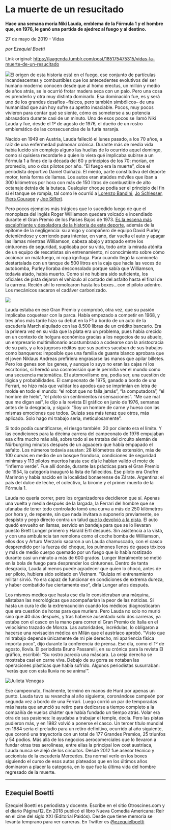 # La muerte de un resucitado

**Hace una semana moría Niki Lauda, emblema de la Fórmula 1 y el hombre que, en 1976, le ganó una partida de ajedrez al fuego y al destino.**

27 de mayo de 2019 - Vidas

_por Ezequiel Boetti_

Link original: https://laagenda.tumblr.com/post/185175475315/vidas-la-muerte-de-un-resucitado

![](https://64.media.tumblr.com/5941a6e5ac0dec8581a8732e0ce1ef1b/421dba8c14f914a6-17/s500x750/c7f0c12c69423d28717ec872f179ba8b56338c2b.jpg)El origen de esta historia está en el fuego,
ese conjunto de partículas incandescentes y combustibles que los antecedentes
evolutivos del ser humano moderno conocen desde que al homo erectus, un millón
y medio de años atrás, se le ocurrió frotar madera seca con un palo. Pero una
cosa es prenderlo y otra muy distinta dominarlo. Esa dominación fue, es y será uno
de los grandes desafíos –físicos, pero también simbólicos– de una humanidad que
aún hoy sufre su apetito insaciable. Pocos, muy pocos vivieron para contar qué
se siente, cómo es someterse a su potencia abrasadora durante casi de un minuto.
Uno de esos pocos se llamó Niki Lauda y fue, desde el 1º de agosto de 1976, el dueño
de un rostro emblemático de las consecuencias de la furia naranja.



Nacido en 1949 en Austria, Lauda falleció el lunes
pasado, a los 70 años, a raíz de una enfermedad pulmonar crónica. Durante más
de media vida había lucido sin complejo alguno las huellas de lo ocurrido aquel
domingo, como si quisiera recordarle a quien lo viera qué implicaba subirse a un
Fórmula 1 a fines de la década del 60 y principios de los 70: morían, en
promedio, uno o dos pilotos por año. “El fuego era la muerte”, dice el
periodista deportivo Daniel Guiñazú. El miedo, parte constitutiva del deporte
motor, tenía forma de llamas. Los autos eran ataúdes móviles que iban a 300
kilómetros por hora con más de 150 litros de combustible de alto octanaje
detrás de la butaca. Cualquier choque podía ser el principio del fin si el
tanque se rompía, tal como le ocurrió a [Lorenzo Bandini](https://www.youtube.com/watch?v=kxzn9K7qs9w), [Jo Schlesser](https://www.youtube.com/watch?v=z2qeznZwp8I), [Piers Courage](https://www.youtube.com/watch?v=YK16URa7X10) y [Joe Siffert](https://www.youtube.com/watch?v=MRudd44Iggg).

Pero
pocos ejemplos más trágicos que lo sucedido luego de que el monoplaza del
inglés Roger Williamson quedara volcado e incendiado durante el Gran Premio de
los Países Bajos de 1973. [Es la escena más escalofriante y desoladora de la historia de este deporte](https://www.youtube.com/watch?v=XAL6OjhNlBs), además de la
epítome de la negligencia: su amigo y compañero de equipo David Purley deteniéndose
y corriendo para intentar, en vano, dar vuelta el auto y apagar las llamas
mientras Williamson, cabeza abajo y atrapado entre los cinturones de seguridad,
suplicaba por su vida, todo ante la mirada atónita de un equipo de rescatistas
sin entrenamiento, ni conocimiento sobre cómo accionar un matafuego, ni ropa
ignífuga. Para cuando llegó la camioneta destartalada con un tanque de 500
litros en la caja que hacía las veces de autobomba, Purley lloraba desconsolado
porque sabía que Williamson, todavía atado, había muerto. Como si no hubiera
sido suficiente, los oficiales de pista dejaron el vehículo al costado del
asfalto hasta el final de la carrera. Recién ahí lo remolcaron hasta los
boxes…con el piloto adentro. Los mecánicos sacaron el cadáver carbonizado.

![](https://64.media.tumblr.com/f68551c1e9abbbf05387f48ec7a55f73/421dba8c14f914a6-18/s500x750/842b8c00e4722569e2044c56b6b9481aaaaff142.jpg)


Lauda estaba en ese Gran Premio y comprobó, otra vez, que su pasión implicaba coquetear
con la parca. Había empezado a competir en 1968, y tres años más tarde hizo su
debut en la F1 a bordo de un auto de la escudería March alquilado con las 8.500
libras de un crédito bancario. Era la primera vez en su vida que la plata era
un problema, pues había crecido en un contexto de holgura económica gracias a
los negocios de su abuelo, un empresario multimillonario acostumbrado a
codearse con la aristocracia de su país, y a los jugosos réditos que sus padres
sacaban de sus trabajos como banqueros: imposible que una familia de guante
blanco aprobara que el joven Niklaus Andreas prefiriera engrasarse las manos
que apilar billetes. Pero los genes son los genes, y aunque lo suyo no eran las
cajas ni los escritorios, sí heredó una cosmovisión que le permitía ver el
mundo como una secuencia matemática. El automovilismo era, podía ser, una
cuestión de lógica y probabilidades. El campeonato de 1975, ganado a bordo de
una Ferrari, no hizo más que validar los apodos que se imprimían en letra de
molde en todo el mundo: “el robot que no falla jamás”, “la computadora”, “el
hombre de hielo”, “el piloto sin sentimientos ni sensaciones”. “Me cae mal que
me digan así”, le dijo a la revista El gráfico en junio de 1976, semanas antes
de la desgracia, y siguió: “Soy un hombre de carne y hueso con las mismas
emociones que todos. Quizás sea más tenaz que otros, más aplicado. Solo hago mi
trabajo seria, meticulosamente”.

Si todo podía cuantificarse, el riesgo
también: 20 por ciento era el límite. Y las condiciones para la décima carrera
del campeonato de 1976 empujaban esa cifra mucho más allá, sobre todo si se
trataba del circuito alemán de Nürburgring minutos después de un aguacero que
había empapado el asfalto. Los números todavía asustan: 28 kilómetros de
extensión, más de 100 curvas en medio de un bosque frondoso, condiciones de
seguridad mínimas y 113 pilotos muertos hasta ese día le habían valido el mote
de “infierno verde”. Fue allí donde, durante las prácticas para el Gran Premio
de 1954, la categoría inauguró la lista de fallecidos. Ese piloto era Onofre
Marimón y había nacido en la localidad bonaerense de Zárate. Argentina: el país
del dulce de leche, el colectivo, la birome y el primer muerto de la Fórmula 1.



  



















Lauda
no quería correr, pero los organizadores decidieron que sí. Apenas una vuelta y
media después de la largada, la Ferrari del hombre que se ufanaba de tener todo
controlado tomó una curva a más de 250 kilómetros por hora y, de repente, sin
que nada invitara a suponerlo previamente, se despistó y pegó directo contra un
talud  [que lo devolvió a la pista](https://www.youtube.com/watch?v=l2U214HJB1Y). El auto quedó envuelto en llamas, servido en
bandeja para que se lo llevaran puesto Brett Lunger primero y Harald Ertl después.
Sin asistencia a la vista, y con una ambulancia tan remolona como el coche
bomba de Williamson, ellos dos y Arturo Merzario sacaron a un Lauda chamuscado,
con el casco desprendido por la fuerza del choque, los pulmones llenos de gases
tóxicos y más de medio cuerpo quemado por un fuego que lo había rostizado
durante casi un minuto a más de 600 grados. Lunger literalmente se metió en la
bola de fuego para desprender los cinturones. Dentro de tanta desgracia, Lauda
al menos puede agradecer que quien lo chocó, antes de ser piloto, hubiera sido
soldado en Vietnam. “Quizás mi entrenamiento militar sirvió. Yo era capaz
de funcionar en condiciones de extrema dureza, y haber combatido fue
ciertamente eso”, diría Lunger años después.

Los mismos medios que hasta ese día lo consideraban
una máquina, alistaban las necrológicas que acompañarían la peor de las
noticias. Si hasta un cura le dio la extremaunción cuando los médicos
diagnosticaron que era cuestión de horas para que muriera. Pero Lauda no solo
no murió sino que 40 días después, y tras haberse ausentado solo dos carreras, ya
estaba con el casco en la mano para correr el Gran Premio de Italia en el
velocísimo trazado de Monza. Las autoridades, incrédulas, lo obligaron a
hacerse una revisación médica en Milán que el austríaco aprobó. “Visto que mi
trabajo depende únicamente de mi pie derecho, mi apariencia física importa
poco”, dijo durante la conferencia de prensa. Ese día, como el 1º de agosto,
llovía. El periodista Bruno Passarelli, en su crónica para la revista El
gráfico, escribió: “Su rostro parecía una máscara. La oreja derecha se mostraba
casi en carne viva. Debajo de su gorra se notaban las operaciones plásticas que
había sufrido. Algunos periodistas susurraban: `verás que con esta lluvia no se
anima’”. 

![Julieta Venegas](https://64.media.tumblr.com/543f9008ddd27a34e6bfc1e1cf365cb1/421dba8c14f914a6-d3/s250x400/2003ab2ee133bef0b2dbfaf1ef862b10456318df.jpg)  
  
 Ese campeonato, finalmente, terminó en manos
de Hunt por apenas un punto. Lauda tuvo su revancha al año siguiente,
coronándose campeón por segunda vez a bordo de una Ferrari. Luego corrió un par
de temporadas más hasta que anunció su retiro para dedicarse a tiempo completo
a la compañía de vuelos chárter que había fundado un tiempo atrás. Volar era
otra de sus pasiones: le ayudaba a trabajar el temple, decía. Pero las pistas
pudieron más, y en 1982 volvió a ponerse el casco. Un tercer título mundial en
1984 sería el preludio para un retiro definitivo, ocurrido al año siguiente, que
coronó una trayectoria con un total de 177 Grandes Premios, 25 triunfos y 54
podios. Más allá de los negocios aerocomerciales que lo llevaron a fundar otras
tres aerolíneas, entre ellas la principal low cost austríaca, Lauda nunca se
alejó de los circuitos. Desde 2012 fue asesor técnico y accionista de la
escudería Mercedes. Era normal verlo en los boxes siguiendo el curso de esos
autos plateados que en los últimos años dominaron a placer la categoría, en lo
que fue la última vida del hombre regresado de la muerte.





---

Ezequiel Boetti
---------------

 Ezequiel Boetti es periodista y docente. Escribe en el sitio Otroscines.com y el diario Página/12. En 2018 publicó el libro Nueva Comedia Americana: Reír en el cine del siglo XXI (Editorial Paidós). Desde que tiene memoria se levanta temprano para ver carreras. En Twitter es [@ezequielboetti](https://twitter.com/ezequielboetti) 

